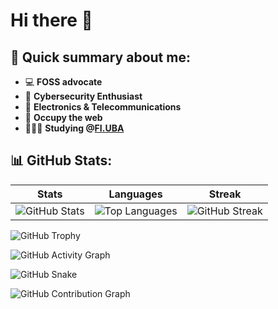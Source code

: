 # Hi there 👋
## 📝 Quick summary about me:
- 💻 **FOSS advocate**
- 🔐 **Cybersecurity Enthusiast** 
- 📡 **Electronics & Telecommunications**    
- 🏴 **Occupy the web**
- 👩🏻‍💻 **Studying @[FI.UBA](https://www.fi.uba.ar/grado/carreras/ingenieria-en-informatica/plan-de-estudios)**
## 📊 GitHub Stats:
 
| Stats | Languages | Streak |
|-------|-----------|--------|
| ![GitHub Stats](https://github-readme-stats.vercel.app/api?username=qbixxx&show_icons=true&theme=cobalt&include_all_commits=true&count_private=true) | ![Top Languages](https://github-readme-stats.vercel.app/api/top-langs/?username=qbixxx&layout=compact&theme=cobalt) | ![GitHub Streak](https://github-readme-streak-stats.herokuapp.com/?user=qbixxx&theme=cobalt)

![GitHub Trophy](https://github-profile-trophy.vercel.app/?username=qbixxx&theme=cobalt)

![GitHub Activity Graph](https://activity-graph.herokuapp.com/graph?username=qbixxx&theme=midnight-purple)

![GitHub Snake](https://github.com/qbixxx/qbixxx/blob/output/github-contribution-grid-snake.svg)

![GitHub Contribution Graph](https://github-readme-activity-graph.cyclic.app/graph?username=qbixxx&theme=midnight-purple)
